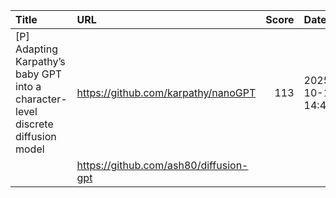 | Title                                                                            | URL                                    |   Score | Date                |
|:---------------------------------------------------------------------------------|:---------------------------------------|--------:|:--------------------|
| [P] Adapting Karpathy’s baby GPT into a character-level discrete diffusion model | https://github.com/karpathy/nanoGPT    |     113 | 2025-10-12 14:42:22 |
|                                                                                  | https://github.com/ash80/diffusion-gpt |         |                     |